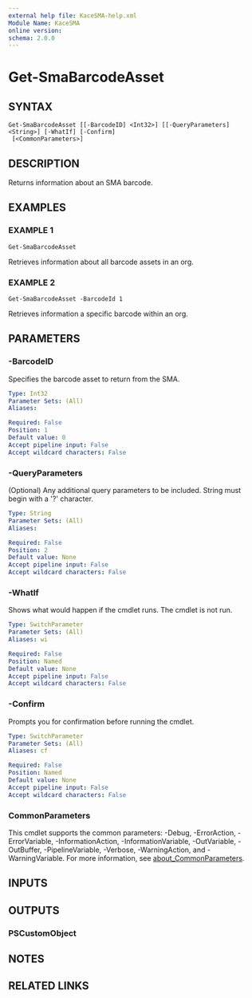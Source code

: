 ```yaml
---
external help file: KaceSMA-help.xml
Module Name: KaceSMA
online version:
schema: 2.0.0
---
```


# Get-SmaBarcodeAsset

## SYNTAX

```
Get-SmaBarcodeAsset [[-BarcodeID] <Int32>] [[-QueryParameters] <String>] [-WhatIf] [-Confirm]
 [<CommonParameters>]
```

## DESCRIPTION
Returns information about an SMA barcode.

## EXAMPLES

### EXAMPLE 1
```
Get-SmaBarcodeAsset
```

Retrieves information about all barcode assets in an org.

### EXAMPLE 2
```
Get-SmaBarcodeAsset -BarcodeId 1
```

Retrieves information a specific barcode within an org.

## PARAMETERS

### -BarcodeID
Specifies the barcode asset to return from the SMA.

```yaml
Type: Int32
Parameter Sets: (All)
Aliases:

Required: False
Position: 1
Default value: 0
Accept pipeline input: False
Accept wildcard characters: False
```

### -QueryParameters
(Optional) Any additional query parameters to be included.
String must begin with a '?' character.

```yaml
Type: String
Parameter Sets: (All)
Aliases:

Required: False
Position: 2
Default value: None
Accept pipeline input: False
Accept wildcard characters: False
```

### -WhatIf
Shows what would happen if the cmdlet runs.
The cmdlet is not run.

```yaml
Type: SwitchParameter
Parameter Sets: (All)
Aliases: wi

Required: False
Position: Named
Default value: None
Accept pipeline input: False
Accept wildcard characters: False
```

### -Confirm
Prompts you for confirmation before running the cmdlet.

```yaml
Type: SwitchParameter
Parameter Sets: (All)
Aliases: cf

Required: False
Position: Named
Default value: None
Accept pipeline input: False
Accept wildcard characters: False
```

### CommonParameters
This cmdlet supports the common parameters: -Debug, -ErrorAction, -ErrorVariable, -InformationAction, -InformationVariable, -OutVariable, -OutBuffer, -PipelineVariable, -Verbose, -WarningAction, and -WarningVariable. For more information, see [about_CommonParameters](http://go.microsoft.com/fwlink/?LinkID=113216).

## INPUTS

## OUTPUTS

### PSCustomObject
## NOTES

## RELATED LINKS
